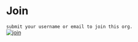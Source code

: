 # Join
`submit your username or email to join this org.`<br/>
[![join](https://img.shields.io/badge/-join-brightgreen.svg?style=for-the-badge&logo=appveyor)](https://github.com/uitsummerofcode/Join/issues/new?assignees=&labels=join&template=join.md&title=)
